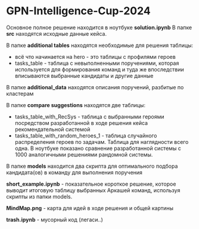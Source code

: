# GPN-Intelligence-Cup-2024

Основное полное решение находится в ноутбуке **solution.ipynb**
В папке **src** находятся исходные данные кейса. 

В папке **additional tables** находятся необходимые для решения таблицы:
- всё что начинается на hero - это таблицы с профилями героев
- tasks_table - таблица с невыполненными поручениями, которая используется для формирования команд и туда же впоследствии вписываются выбранные кандидаты и другие данные

В папке **additional_data** находятся описания поручений, разбитые по кластерам

В папке **compare suggestions** находятся две таблицы:
- tasks_table_with_RecSys - таблица с выбранными героями посредством разработанной в ходе решения кейса рекомендательной системой 
- tasks_table_with_random_heroes_1 - таблица случайного распределения героев по задачам. Таблица для наглядности всего одна. В ноутбуке показано сравнение разработанной системы с 1000 аналогичными решениями рандомной системы.

В папке **models** находится два скрипта для оптимального подбора кандидата(ов) в команду для выполнения поручения

**short_example.ipynb** - показательное короткое решение, которое выводит итоговую таблицу выбранных Аркашей команд, используя скрипты из папки models. 

**MindMap.png** - карта для идей в ходе решения и общей картины

**trash.ipynb** - мусорный код (легаси..)
